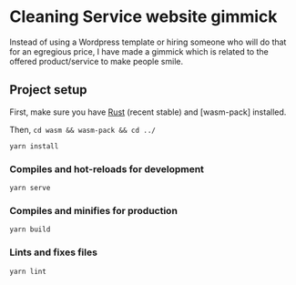 # Cleaning Service website gimmick

Instead of using a Wordpress template or hiring someone who will do that for an egregious price, I have made a gimmick which is related to the offered product/service to make people smile.

## Project setup
First, make sure you have [Rust](https://www.rust-lang.org/tools/install) (recent stable) and [wasm-pack] installed.

Then, `cd wasm && wasm-pack && cd ../`

```
yarn install
```

### Compiles and hot-reloads for development
```
yarn serve
```

### Compiles and minifies for production
```
yarn build
```

### Lints and fixes files
```
yarn lint
```
